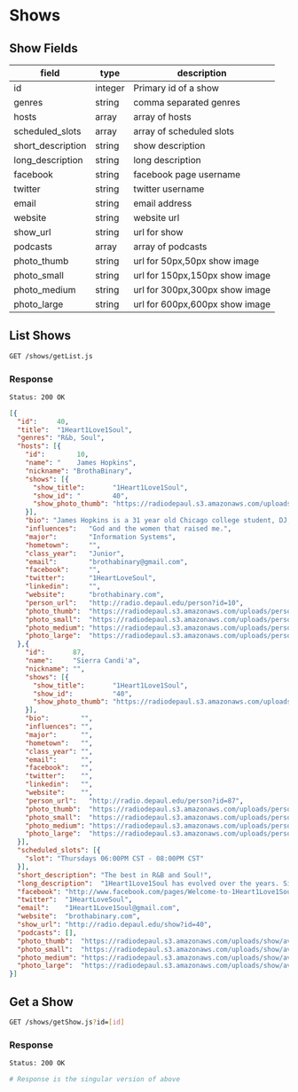# Shows

## Show Fields

| field             | type    | description                     |
| -------           | ------  | -------------                   |
| id                | integer | Primary id of a show            |
| genres            | string  | comma separated genres          |
| hosts             | array   | array of hosts                  |
| scheduled_slots   | array   | array of scheduled slots        |
| short_description | string  | show description                |
| long_description  | string  | long description                |
| facebook          | string  | facebook page username          |
| twitter           | string  | twitter username                |
| email             | string  | email address                   |
| website           | string  | website url                     |
| show_url          | string  | url for show                    |
| podcasts          | array   | array of podcasts               |
| photo_thumb       | string  | url for  50px,50px show image   |
| photo_small       | string  | url for  150px,150px show image |
| photo_medium      | string  | url for  300px,300px show image |
| photo_large       | string  | url for  600px,600px show image |

## List Shows

```bash
GET /shows/getList.js
```

### Response
```bash
Status: 200 OK
```

```json
[{
  "id":     40,
  "title":  "1Heart1Love1Soul",
  "genres": "R&b, Soul",
  "hosts": [{
    "id":        10,
    "name": "    James Hopkins",
    "nickname": "BrothaBinary",
    "shows": [{
      "show_title":       "1Heart1Love1Soul",
      "show_id": "        40",
      "show_photo_thumb": "https://radiodepaul.s3.amazonaws.com/uploads/show/avatar/40/square_thumb_0b624195-3152-45ac-b081-b2748c54c3df.jpg"
    }],
    "bio": "James Hopkins is a 31 year old Chicago college student, DJ, father, and tech enthusiast. He is BrothaBinary. The brand of BrothaBinary is many things. First, I’m a God fearing man. I make sure that He leads me in everything I do. Second, my motivation in everything that I do is for my 2 boys (ages 8 and 4). Yes, I’m a geek (respect my geekdum!... lol), nerd, dork, and in some people’s eyes, a lame because I LOVE TECHNOLOGY! Guess what… so be it. Technology is my passion and it’s the reason it’s my career.",
    "influences":   "God and the women that raised me.",
    "major":        "Information Systems",
    "hometown":     "",
    "class_year":   "Junior",
    "email":        "brothabinary@gmail.com",
    "facebook":     "",
    "twitter":      "1HeartLoveSoul",
    "linkedin":     "",
    "website":      "brothabinary.com",
    "person_url":   "http://radio.depaul.edu/person?id=10",
    "photo_thumb":  "https://radiodepaul.s3.amazonaws.com/uploads/person/avatar/10/square_thumb_2ed41496-aabb-4c67-b41b-99f68046e551.jpg",
    "photo_small":  "https://radiodepaul.s3.amazonaws.com/uploads/person/avatar/10/square_small_2ed41496-aabb-4c67-b41b-99f68046e551.jpg",
    "photo_medium": "https://radiodepaul.s3.amazonaws.com/uploads/person/avatar/10/square_medium_2ed41496-aabb-4c67-b41b-99f68046e551.jpg",
    "photo_large":  "https://radiodepaul.s3.amazonaws.com/uploads/person/avatar/10/square_large_2ed41496-aabb-4c67-b41b-99f68046e551.jpg"
  },{
    "id":       87,
    "name":     "Sierra Candi'a",
    "nickname": "",
    "shows": [{
      "show_title":       "1Heart1Love1Soul",
      "show_id":          "40",
      "show_photo_thumb": "https://radiodepaul.s3.amazonaws.com/uploads/show/avatar/40/square_thumb_0b624195-3152-45ac-b081-b2748c54c3df.jpg"
    }],
    "bio":        "",
    "influences": "",
    "major":      "",
    "hometown":   "",
    "class_year": "",
    "email":      "",
    "facebook":   "",
    "twitter":    "",
    "linkedin":   "",
    "website":    "",
    "person_url":   "http://radio.depaul.edu/person?id=87",
    "photo_thumb":  "https://radiodepaul.s3.amazonaws.com/uploads/person/avatar/87/square_thumb_dec75388-7508-452f-a5fc-b1420ffa3973.jpg",
    "photo_small":  "https://radiodepaul.s3.amazonaws.com/uploads/person/avatar/87/square_small_dec75388-7508-452f-a5fc-b1420ffa3973.jpg",
    "photo_medium": "https://radiodepaul.s3.amazonaws.com/uploads/person/avatar/87/square_medium_dec75388-7508-452f-a5fc-b1420ffa3973.jpg",
    "photo_large":  "https://radiodepaul.s3.amazonaws.com/uploads/person/avatar/87/square_large_dec75388-7508-452f-a5fc-b1420ffa3973.jpg"
  }],
  "scheduled_slots": [{
    "slot": "Thursdays 06:00PM CST - 08:00PM CST"
  }],
  "short_description": "The best in R&B and Soul!",
  "long_description":  "1Heart1Love1Soul has evolved over the years. Since September of 2009 we have always focused on bringing you great music. Today we are still music enthusiasts. We comb through local, national and international R&B to expose new and little known artists to the world. As the one and only ALL R&B SHOW for Radio DePaul we are back and stronger than ever. We believe our blend of new and old R&B/Soul and popular theme shows, also show the generational gaps are not quite so wide. ",
  "facebook": "http://www.facebook.com/pages/Welcome-to-1Heart1Love1Soul/193442069220?fref=ts",
  "twitter":  "1HeartLoveSoul",
  "email":    "1Heart1Love1Soul@gmail.com",
  "website":  "brothabinary.com",
  "show_url": "http://radio.depaul.edu/show?id=40",
  "podcasts": [],
  "photo_thumb":  "https://radiodepaul.s3.amazonaws.com/uploads/show/avatar/40/square_thumb_0b624195-3152-45ac-b081-b2748c54c3df.jpg",
  "photo_small":  "https://radiodepaul.s3.amazonaws.com/uploads/show/avatar/40/square_small_0b624195-3152-45ac-b081-b2748c54c3df.jpg",
  "photo_medium": "https://radiodepaul.s3.amazonaws.com/uploads/show/avatar/40/square_medium_0b624195-3152-45ac-b081-b2748c54c3df.jpg",
  "photo_large":  "https://radiodepaul.s3.amazonaws.com/uploads/show/avatar/40/square_large_0b624195-3152-45ac-b081-b2748c54c3df.jpg"
}]
```

## Get a Show

```bash
GET /shows/getShow.js?id=[id]
```

### Response

```bash
Status: 200 OK

# Response is the singular version of above
```
